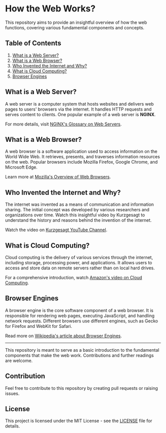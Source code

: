 # How the Web Works?

This repository aims to provide an insightful overview of how the web functions, covering various fundamental components and concepts. 

## Table of Contents
1. [What is a Web Server?](#what-is-a-web-server)
2. [What is a Web Browser?](#what-is-a-web-browser)
3. [Who Invented the Internet and Why?](#who-invented-the-internet-and-why)
4. [What is Cloud Computing?](#what-is-cloud-computing)
5. [Browser Engines](#browser-engines)

## What is a Web Server?
A web server is a computer system that hosts websites and delivers web pages to users' browsers via the internet. It handles HTTP requests and serves content to clients. One popular example of a web server is **NGINX**.

For more details, visit [NGINX's Glossary on Web Servers](https://www.nginx.com/resources/glossary/web-server/).

## What is a Web Browser?
A web browser is a software application used to access information on the World Wide Web. It retrieves, presents, and traverses information resources on the web. Popular browsers include Mozilla Firefox, Google Chrome, and Microsoft Edge.

Learn more at [Mozilla's Overview of Web Browsers](https://www.mozilla.org/en-US/firefox/browsers/what-is-a-browser/).

## Who Invented the Internet and Why?
The internet was invented as a means of communication and information sharing. The initial concept was developed by various researchers and organizations over time. Watch this insightful video by Kurzgesagt to understand the history and reasons behind the invention of the internet.

Watch the video on [Kurzgesagt YouTube Channel](https://youtu.be/21eFwbb48sE).

## What is Cloud Computing?
Cloud computing is the delivery of various services through the internet, including storage, processing power, and applications. It allows users to access and store data on remote servers rather than on local hard drives.

For a comprehensive introduction, watch [Amazon's video on Cloud Computing](https://youtu.be/mxT233EdY5c).

## Browser Engines
A browser engine is the core software component of a web browser. It is responsible for rendering web pages, executing JavaScript, and handling network requests. Different browsers use different engines, such as Gecko for Firefox and WebKit for Safari.

Read more on [Wikipedia's article about Browser Engines](https://en.wikipedia.org/wiki/Browser_engine).

---

This repository is meant to serve as a basic introduction to the fundamental components that make the web work. Contributions and further readings are welcome.

## Contribution
Feel free to contribute to this repository by creating pull requests or raising issues.

## License
This project is licensed under the MIT License - see the [LICENSE](LICENSE) file for details.
